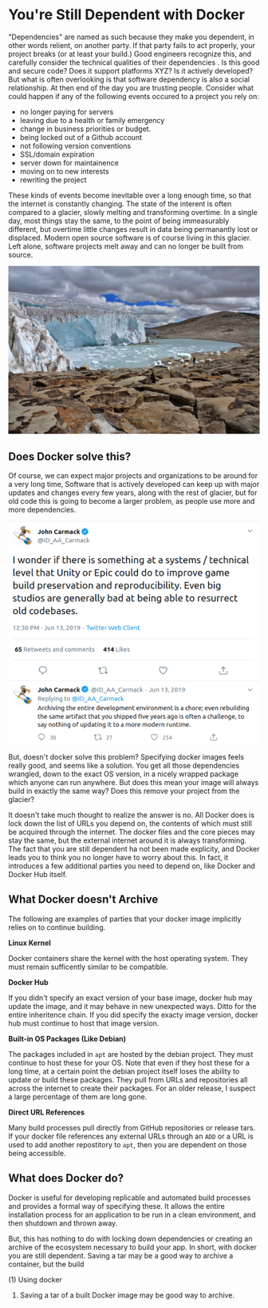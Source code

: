 # You're Still Dependent with Docker

"Dependencies" are named as such because they make you dependent, in other words
relient, on another party.
If that party fails to act properly, your project breaks (or at least your build.)
Good engineers recognize this, and carefully consider the technical qualities of their dependencies
. Is this good and secure code? Does it support platforms XYZ? Is it actively developed?
But what is often overlooking is that software dependency is also a social 
relationship. At then end of the day you are trusting people.
Consider what could happen if any of the following events occured to a project you rely on:
- no longer paying for servers
- leaving due to a health or family emergency
- change in business priorities or budget.
- being locked out of a Github account
- not following version conventions
- SSL/domain expiration
- server down for maintainence
- moving on to new interests
- rewriting the project


These kinds of events become inevitable over a long enough time, so that the internet is constantly changing.
The state of the interent is often compared to a glacier, slowly melting and transforming overtime.
In a single day, most things stay the same, to the point of being immeasurably different, but overtime little changes result in data being permanantly lost or displaced.
Modern open source software is of course living in this glacier.
Left alone, software projects melt away and can no longer be built from source.

[![glacier](glacier.jpg)][1]

## Does Docker solve this?

Of course, we can expect major projects and organizations to be around for a very long time,
Software that is actively developed can keep up with major updates and changes every few years, along with the rest of glacier, but for old code this is going to become a larger problem, as people use more and more dependencies.

![john carmack tweet](john.png)

But, doesn't docker solve this problem?
Specifying docker images feels really good, and seems like a solution.
You get all those dependencies wrangled, down to the exact OS version, in a nicely wrapped package which anyone can run anywhere.
But does this mean your image will always build in exactly the same way?
Does this remove your project from the glacier?

It doesn't take much thought to realize the answer is no.
All Docker does is lock down the list of URLs you depend on, the contents of which must still be acquired through the internet.
The docker files and the core pieces may stay the same, but the external internet around it is always transforming.
The fact that you are still dependent ha not been made explicity, and Docker leads you to think you no longer have to worry about this.
In fact, it introduces a few additional parties you need to depend on, like Docker and Docker Hub itself.

## What Docker doesn't Archive

The following are examples of parties that your docker image implicitly relies on to continue building.

**Linux Kernel**

Docker containers share the kernel with the host operating system. They must remain sufficently similar to be compatible.

**Docker Hub**

If you didn't specify an exact version of your base image, docker hub may update the image, and it may behave
in new unexpected ways. Ditto for the entire inheritence chain.
If you did specify the exacty image version, docker hub must continue to host that image version.

**Built-in OS Packages (Like Debian)**

The packages included in `apt` are hosted by the debian project.
They must continue to host these for your OS.
Note that even if they host these for a long time, at a certain point the debian project itself loses the ability to update or build these packages. They pull from URLs and repositories all across the internet to create their packages. For an older release, I suspect a large percentage of them are long gone.

**Direct URL References**

Many build processes pull directly from GitHub repositories or release tars.
If your docker file references any external URLs through an `ADD` or a URL is used to add another repostitory to `apt`, then you are dependent on those being accessible.


## What does Docker do?

Docker is useful for developing replicable and automated build processes and provides a formal way of specifying these.
It allows the entire installation process for an application to be run in a clean environment, and then
shutdown and thrown away.

But, this has nothing to do with locking down dependencies or creating an archive of the ecosystem necessary to build your app. In short, with docker you are still dependent. Saving a tar may be a good way to archive a container, but the build 


(1) Using docker 

1) Saving a tar of a built Docker image may be good way to archive.

[1]: https://commons.wikimedia.org/wiki/File:Quelccaya_Glacier.jpg
